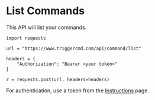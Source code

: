 # List Commands

This API will list your commands.

```
import requests

url = "https://www.triggercmd.com/api/command/list"

headers = {
    "Authorization": "Bearer <your token>"
}

r = requests.post(url, headers=headers)
```

For authentication, use a token from the [Instructions](https://www.triggercmd.com/user/computer/create) page.